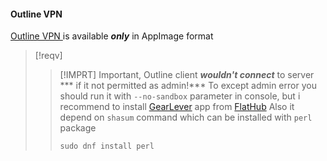 #### Outline VPN

[Outline VPN ](https://getoutline.org/ru/get-started/#step-3) is available ***only*** in AppImage format

>[!reqv]
>>[!IMPRT] Important, Outline client  ***wouldn't connect*** to server *** if it not permitted as admin!*** To except admin error you should run it with `--no-sandbox` parameter in console, but i recommend to install [GearLever](https://flathub.org/apps/it.mijorus.gearlever) app from [FlatHub](FlatHub.md)
>>Also it depend on `shasum` command which can be installed with `perl` package
>>```shell
>>sudo dnf install perl
>>```

